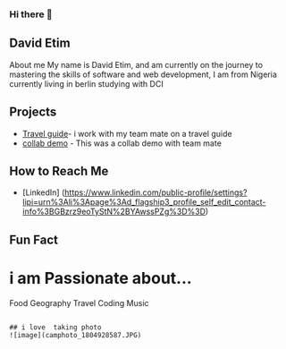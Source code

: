 ### Hi there 👋

## David Etim 
About me 
My name is David Etim, and am currently on the journey to mastering the skills of software and web development, 
I am from Nigeria currently living in berlin
studying with DCI

   ## Projects

   - [Travel guide](https://github.com/VadimSchebanech/Travel-Guide.git)- i work with my team mate on a travel guide
   - [collab demo](https://github.com/WD24-E04/collab-demo.git) - This was a collab demo with team mate

   ## How to Reach Me

   - [LinkedIn] (https://www.linkedin.com/public-profile/settings?lipi=urn%3Ali%3Apage%3Ad_flagship3_profile_self_edit_contact-info%3BGBzrz9eoTyStN%2BYAwssPZg%3D%3D)
   
  ## Fun Fact

# i am Passionate about...
Food
Geography
Travel
Coding
Music  
   ```

## i love  taking photo
![image](camphoto_1804928587.JPG)

